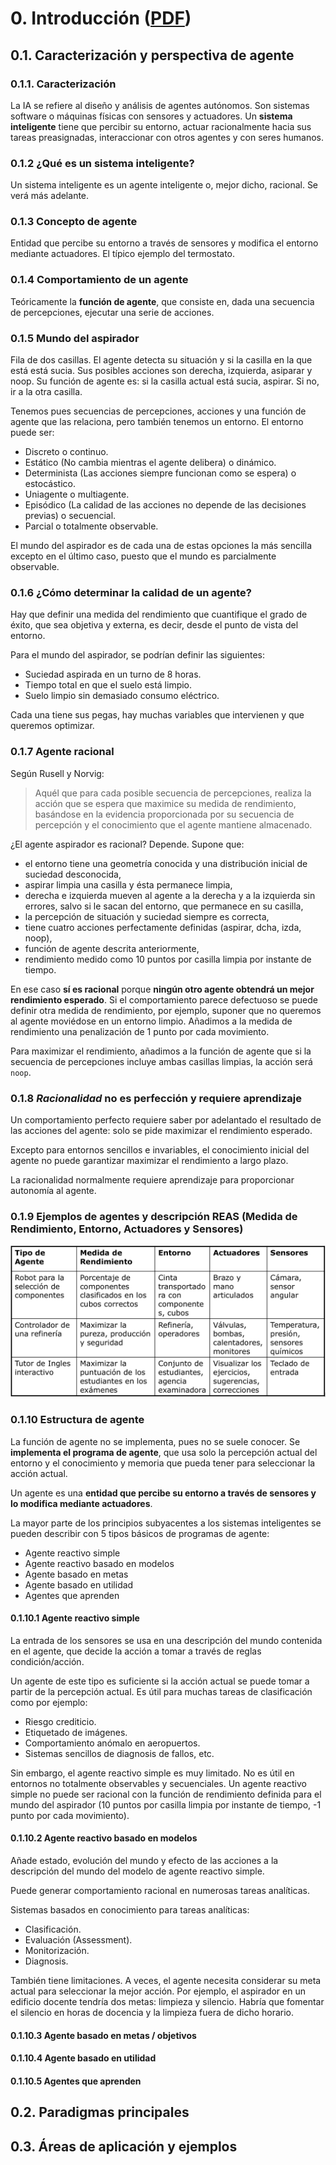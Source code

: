 # 0. Introducción ([PDF](originales/introduccion.pdf))
## 0.1. Caracterización y perspectiva de agente
### 0.1.1. Caracterización
La IA se refiere al diseño y análisis de agentes autónomos. Son sistemas software o máquinas físicas con sensores y actuadores. Un **sistema inteligente** tiene que percibir su entorno, actuar racionalmente hacia sus tareas preasignadas, interaccionar con otros agentes y con seres humanos.

### 0.1.2 ¿Qué es un sistema inteligente?
Un sistema inteligente es un agente inteligente o, mejor dicho, racional. Se verá más adelante.

### 0.1.3 Concepto de agente
Entidad que percibe su entorno a través de sensores y modifica el entorno mediante actuadores. El típico ejemplo del termostato.

### 0.1.4 Comportamiento de un agente
Teóricamente la **función de agente**, que consiste en, dada una secuencia de percepciones, ejecutar una serie de acciones.

### 0.1.5 Mundo del aspirador
Fila de dos casillas. El agente detecta su situación y si la casilla en la que está está sucia. Sus posibles acciones son derecha, izquierda, asiparar y noop. Su función de agente es: si la casilla actual está sucia, aspirar. Si no, ir a la otra casilla.

Tenemos pues secuencias de percepciones, acciones y una función de agente que las relaciona, pero también tenemos un entorno. El entorno puede ser:

- Discreto o continuo.
- Estático (No cambia mientras el agente delibera) o dinámico.
- Determinista (Las acciones siempre funcionan como se espera) o estocástico.
- Uniagente o multiagente.
- Episódico (La calidad de las acciones no depende de las decisiones previas) o secuencial.
- Parcial o totalmente observable.

El mundo del aspirador es de cada una de estas opciones la más sencilla excepto en el último caso, puesto que el mundo es parcialmente observable.

### 0.1.6 ¿Cómo determinar la calidad de un agente?
Hay que definir una medida del rendimiento que cuantifique el grado de éxito, que sea objetiva y externa, es decir, desde el punto de vista del entorno.

Para el mundo del aspirador, se podrían definir las siguientes:

- Suciedad aspirada en un turno de 8 horas.
- Tiempo total en que el suelo está limpio.
- Suelo limpio sin demasiado consumo eléctrico.

Cada una tiene sus pegas, hay muchas variables que intervienen y que queremos optimizar.

### 0.1.7 Agente racional
Según Rusell y Norvig:

> Aquél que para cada posible secuencia de percepciones, realiza la acción que se espera que maximice su medida de rendimiento, basándose en la evidencia proporcionada por su secuencia de percepción y el conocimiento que el agente mantiene almacenado.

¿El agente aspirador es racional? Depende. Supone que:

- el entorno tiene una geometría conocida y una distribución inicial de suciedad desconocida,
- aspirar limpia una casilla y ésta permanece limpia,
- derecha e izquierda mueven al agente a la derecha y a la izquierda sin errores, salvo si le sacan del entorno, que permanece en su casilla,
- la percepción de situación y suciedad siempre es correcta,
- tiene cuatro acciones perfectamente definidas (aspirar, dcha, izda, noop),
- función de agente descrita anteriormente,
- rendimiento medido como 10 puntos por casilla limpia por instante de tiempo.

En ese caso **sí es racional** porque **ningún otro agente obtendrá un mejor rendimiento esperado**. Si el comportamiento parece defectuoso se puede definir otra medida de rendimiento, por ejemplo, suponer que no queremos al agente moviédose en un entorno limpio. Añadimos a la medida de rendimiento una penalización de 1 punto por cada movimiento.

Para maximizar el rendimiento, añadimos a la función de agente que si la secuencia de percepciones incluye ambas casillas limpias, la acción será `noop`.

### 0.1.8 _Racionalidad_ no es perfección y requiere aprendizaje
Un comportamiento perfecto requiere saber por adelantado el resultado de las acciones del agente: solo se pide maximizar el rendimiento esperado.

Excepto para entornos sencillos e invariables, el conocimiento inicial del agente no puede garantizar maximizar el rendimiento a largo plazo.

La racionalidad normalmente requiere aprendizaje para proporcionar autonomía al agente.

### 0.1.9 Ejemplos de agentes y descripción REAS (Medida de Rendimiento, Entorno, Actuadores y Sensores)
![Ejemplos de agentes](img/ejemploAgentes.png)

### 0.1.10 Estructura de agente
La función de agente no se implementa, pues no se suele conocer. Se **implementa el programa de agente**, que usa solo la percepción actual del entorno y el conocimiento y memoria que pueda tener para seleccionar la acción actual.

Un agente es una **entidad que percibe su entorno a través de sensores y lo modifica mediante actuadores**.

La mayor parte de los principios subyacentes a los sistemas inteligentes se pueden describir con 5 tipos básicos de programas de agente:

- Agente reactivo simple
- Agente reactivo basado en modelos
- Agente basado en metas
- Agente basado en utilidad
- Agentes que aprenden

#### 0.1.10.1 Agente reactivo simple
La entrada de los sensores se usa en una descripción del mundo contenida en el agente, que decide la acción a tomar a través de reglas condición/acción.

Un agente de este tipo es suficiente si la acción actual se puede tomar a partir de la percepción actual. Es útil para muchas tareas de clasificación como por ejemplo:

- Riesgo crediticio.
- Etiquetado de imágenes.
- Comportamiento anómalo en aeropuertos.
- Sistemas sencillos de diagnosis de fallos, etc.

Sin embargo, el agente reactivo simple es muy limitado. No es útil en entornos no totalmente observables y secuenciales. Un agente reactivo simple no puede ser racional con la función de rendimiento definida para el mundo del aspirador (10 puntos por casilla limpia por instante de tiempo, -1 punto por cada movimiento).

#### 0.1.10.2 Agente reactivo basado en modelos
Añade estado, evolución del mundo y efecto de las acciones a la descripción del mundo del modelo de agente reactivo simple.

Puede generar comportamiento racional en numerosas tareas analíticas.

Sistemas basados en conocimiento para tareas analíticas:

- Clasificación.
- Evaluación (Assessment).
- Monitorización.
- Diagnosis.

También tiene limitaciones. A veces, el agente necesita considerar su meta actual para seleccionar la mejor acción. Por ejemplo, el aspirador en un edificio docente tendría dos metas: limpieza y silencio. Habría que fomentar el silencio en horas de docencia y la limpieza fuera de dicho horario.

#### 0.1.10.3 Agente basado en metas / objetivos


#### 0.1.10.4 Agente basado en utilidad

#### 0.1.10.5 Agentes que aprenden


## 0.2. Paradigmas principales
## 0.3. Áreas de aplicación y ejemplos
